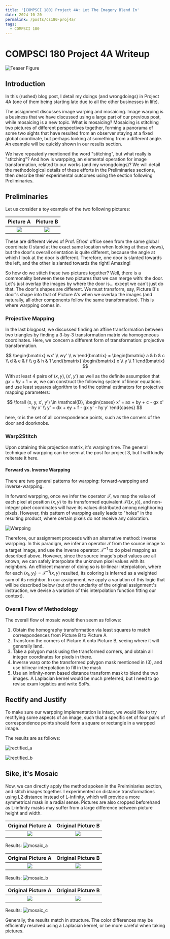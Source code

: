 ```yaml
---
title: '[COMPSCI 180] Project 4A: Let The Imagery Blend In'
date: 2024-10-20
permalink: /posts/cs180-proj4a/
tags:
  - COMPSCI 180
---
```


# COMPSCI 180 Project 4A Writeup
![Teaser Figure](/post_assets/cs180/proj4/mosaic_a.png)

## Introduction
In this (rushed) blog post, I detail my doings (and wrongdoings) in Project 4A (one of them being starting late due to all the other businesses in life).

The assignment discusses image warping and mosaicing. Image warping is a business that we have discussed using a large part of our previous post, while mosaicing is a new topic. What is mosaicing? Mosaicing is stitching two pictures of different perspectives together, forming a panorama of some two sights that have resulted from an observer staying at a fixed global coordinate, but perhaps looking at something from a different angle. An example will be quickly shown in our results section.

We have repeatedly mentioned the word "stitching", but what really is "stitching"? And how is warpping, an elemental operation for image transformation, related to our works (and my wrongdoings)? We will detail the methodological details of these efforts in the Preliminaries sections, then describe their experimental outcomes using the section following Preliminaries.

## Preliminaries
Let us consider a toy example of the two following pictures:

Picture A             |  Picture B
:-------------------------:|:-------------------------:
![](/post_assets/cs180/proj4/mosaic_c2.jpg)  |  ![](/post_assets/cs180/proj4/mosaic_c1.jpg)

These are different views of Prof. Efros' office seen from the same global coordinate (I stand at the exact same location when looking at these views), but the door's overall orientation is quite different, because the angle at which I look at the door is different. Therefore, one door is slanted towards the left, and the other is slanted towards the right! Amazing!

So how do we stitch these two pictures together? Well, there is a commonality between these two pictures that we can merge with: the door. Let's just overlap the images by where the door is... except we can't just do that. The door's shapes are different. We must transform, say, Picture B's door's shape into that of Picture A's when we overlap the images (and naturally, all other components follow the same transformation). This is where warpping comes in.

### Projective Mapping
In the last blogpost, we discussed finding an affine transformation between two triangles by finding a 3-by-3 transformation matrix via homogeneous coordinates. Here, we concern a different form of transformation: projective transformation.

$$
\begin{bmatrix}
wx' \\ wy' \\ w
\end{bmatrix} =
\begin{bmatrix}
    a & b & c \\
    d & e & f \\
    g & h & 1
\end{bmatrix}
\begin{bmatrix}
    x \\ y \\ 1
\end{bmatrix}
$$

With at least 4 pairs of $(x, y), (x', y')$ as well as the definite assumption that $gx + hy + 1 = w$, we can construct the following system of linear equations and use least squares algorithm to find the optimal estimators for projective mapping parameters:

$$
\forall (x, y, x', y') \in \mathcal{D}, 
\begin{cases}
    x' = ax + by + c - gx x' - hy x' \\
    y' = dx + ey + f - gx y' - hy y'
\end{cases}
$$

here, $\mathcal{D}$ is the set of all correspondence points, such as the corners of the door and doorknobs.

### Warp2Stitch
Upon obtaining this projection matrix, it's warping time. The general technique of warpping can be seen at the post for project 3, but I will kindly reiterate it here.

#### Forward vs. Inverse Warpping
There are two general patterns for warpping: forward-warpping and inverse-warpping.

In forward warpping, once we infer the operator $\mathcal{T}$, we map the value of each pixel at position $(x, y)$ to its transformed equivalent $\mathcal{T}((x, y))$, and non-integer pixel coordinates will have its values distributed among neighboring pixels. However, this pattern of warpping easily leads to "holes" in the resulting product, where certain pixels do not receive any coloration.

![Warpping](/post_assets/cs180/proj3/Slide8.PNG)

Therefore, our assignment proceeds with an alternative method: inverse warpping. In this paradigm, we infer an operator $\mathcal{T}$ from the source image to a target image, and use the inverse operator: $\mathcal{T}^{-1}$ to do pixel mapping as described above. However, since the source image's pixel values are all known, we can safely interpolate the unknown pixel values with its neighbors. An efficient manner of doing so is bi-linear interpolation, where for each $(x_t, y_t) = \mathcal{T}^{-1}(x, y)$ resulted, its coloring is inferred as a weighted sum of its neighbor.
In our assignment, we apply a variation of this logic that will be described below (out of the unclarity of the original assignment's instruction, we devise a variation of this interpolation function fitting our context).

### Overall Flow of Methodology
The overall flow of mosaic would then seem as follows:

1. Obtain the homography transformation via least squares to match correspondences from Picture B to Picture A
2. Transform the corners of Picture A onto Picture B, seeing where it will generally land.
3. Take a polygon mask using the transformed corners, and obtain all integer coordinates for pixels in there.
4. Inverse warp onto the transformed polygon mask mentioned in (3), and use bilinear interpolation to fill in the mask
5. Use an infinity-norm based distance transform mask to blend the two images. A Laplacian kernel would be much preferred, but I need to go revise exam logistics and write SoPs.

## Rectify and Justify
To make sure our warpping implementation is intact, we would like to try rectifying some aspects of an image, such that a specific set of four pairs of correspondence points should form a square or rectangle in a warpped image.

The results are as follows:

![rectified_a](/post_assets/cs180/proj4/rectified_a.png)

![rectified_b](/post_assets/cs180/proj4/rectified_b.png)

## Sike, it's Mosaic
Now, we can directly apply the method spoken in the Prelminiaries section, and stitch images together. I experimented on distance transformations using L2 distance instead of L-infinity, which will provide a more symmetrical mask in a radial sense. Pictures are also cropped beforehand as L-infinity masks may suffer from a large difference between picture height and width.

Original Picture A             |  Original Picture B
:-------------------------:|:-------------------------:
![](/post_assets/cs180/proj4/mosaic_a2.jpg)  |  ![](/post_assets/cs180/proj4/mosaic_a1.jpg)

Results:
![mosaic_a](/post_assets/cs180/proj4/mosaic_a.png)

Original Picture A             |  Original Picture B
:-------------------------:|:-------------------------:
![](/post_assets/cs180/proj4/mosaic_b2.jpg)  |  ![](/post_assets/cs180/proj4/mosaic_b1.jpg)

Results:
![mosaic_b](/post_assets/cs180/proj4/mosaic_b.png)

Original Picture A             |  Original Picture B
:-------------------------:|:-------------------------:
![](/post_assets/cs180/proj4/mosaic_c2.jpg)  |  ![](/post_assets/cs180/proj4/mosaic_c1.jpg)

Results:
![mosaic_c](/post_assets/cs180/proj4/mosaic_c.png)

Generally, the results match in structure. The color differences may be efficiently resolved using a Laplacian kernel, or be more careful when taking pictures.

